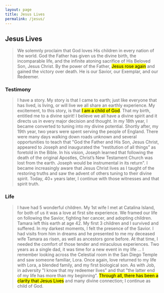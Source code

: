 ```yaml
---
layout: page
title: Jesus Lives
permalink: /jesus/
---
```


## Jesus Lives 
> We solemnly proclaim that God loves His children in every nation of the world. God the Father has given us the divine birth, the incomparable life, and the infinite atoning sacrifice of His Beloved Son, Jesus Christ. By the power of the Father, <mark>Jesus rose again</mark> and gained the victory over death. He is our Savior, our Exemplar, and our Redeemer.

### Testimony
> I have a story.  My story is that I came to earth; just like everyone that has lived, is living, or will live we all share an earthly experience.  My excitement, to this story, is that <mark>I am a child of God</mark>. That my birth, entitled me to a divine spirit! I believe we all have a divine spirit and it directs us in every major decision and thought.  In my 18th year, I became converted to tuning into my divine potential.  Shortly after, my 19th year, two years were spent serving the people of England.  There were many days walking down roads unknown and several opportunities to teach that "God the Father and His Son, Jesus Christ, appeared to Joseph and inaugurated the “restitution of all things” as foretold in the Bible. In his vision, Joseph learned that following the death of the original Apostles, Christ’s New Testament Church was lost from the earth. Joseph would be instrumental in its return".  I became increasingly aware that Jesus Christ lives as I taught of the restoring truths and saw the advent of others tuning to their divine spirit. Today, 40+ years later, I continue with those witnesses and that spirit truth.

### Life
> I have had 5 wonderful children.  My 1st wife I met at Catalina Island, for both of us it was a love at first site experience.  We framed our life on following the Savior, fighting her cancer, and adopting children.  Tamara left this earth at age 42.  My first 3 children and I survived and suffered.  In my darkest moments, I felt the presence of the Savior.   I had visits from him in dreams and he presented to me my deceased wife Tamara as risen, as well as ancestors gone before.  At that time, I needed the comfort of those tender and miraculous experiences.  Two years as a single dad, it was time for a new event in my life ... I remember looking across the Celestial room in the San Diego Temple and saw someone familiar, Lora.  Once again, love returned to my life with Lora, a blended family, and my first biological son.  As with Job, in adversity "I know that my redeemer lives" and that "the latter end of my life has more than my beginning". <mark>Through all, there has been a clarity that Jesus Lives</mark> and many divine connection; I continue as child of God.
